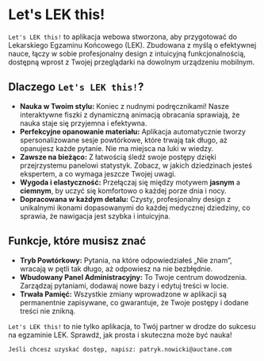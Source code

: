 # Let's LEK this!

`Let's LEK this!` to aplikacja webowa stworzona, aby przygotować do Lekarskiego Egzaminu Końcowego (LEK). Zbudowana z myślą o efektywnej nauce, łączy w sobie profesjonalny design z intuicyjną funkcjonalnością, dostępną wprost z Twojej przeglądarki na dowolnym urządzeniu mobilnym.

## Dlaczego `Let's LEK this!`?

* **Nauka w Twoim stylu:** Koniec z nudnymi podręcznikami! Nasze interaktywne fiszki z dynamiczną animacją obracania sprawiają, że nauka staje się przyjemna i efektywna.
* **Perfekcyjne opanowanie materiału:** Aplikacja automatycznie tworzy spersonalizowane sesje powtórkowe, które trwają tak długo, aż opanujesz każde pytanie. Nie ma miejsca na luki w wiedzy.
* **Zawsze na bieżąco:** Z łatwością śledź swoje postępy dzięki przejrzystemu panelowi statystyk. Zobacz, w jakich dziedzinach jesteś ekspertem, a co wymaga jeszcze Twojej uwagi.
* **Wygoda i elastyczność:** Przełączaj się między motywem **jasnym** a **ciemnym**, by uczyć się komfortowo o każdej porze dnia i nocy.
* **Dopracowana w każdym detalu:** Czysty, profesjonalny design z unikalnymi ikonami dopasowanymi do każdej medycznej dziedziny, co sprawia, że nawigacja jest szybka i intuicyjna.

## Funkcje, które musisz znać

* **Tryb Powtórkowy:** Pytania, na które odpowiedziałeś „Nie znam”, wracają w pętli tak długo, aż odpowiesz na nie bezbłędnie.
* **Wbudowany Panel Administracyjny:** To Twoje centrum dowodzenia. Zarządzaj pytaniami, dodawaj nowe bazy i edytuj treści w locie.
* **Trwała Pamięć:** Wszystkie zmiany wprowadzone w aplikacji są permanentnie zapisywane, co gwarantuje, że Twoje postępy i dodane treści nie znikną.

`Let's LEK this!` to nie tylko aplikacja, to Twój partner w drodze do sukcesu na egzaminie LEK. Sprawdź, jak prosta i skuteczna może być nauka!

`Jeśli chcesz uzyskać dostęp, napisz: patryk.nowicki@auctane.com`
